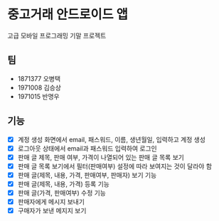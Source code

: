 # 중고거래 안드로이드 앱

고급 모바일 프로그래밍 기말 프로젝트

## 팀

- 1871377 오병택
- 1971008 김승상
- 1971015 반명우

## 기능
- [x] 계정 생성 화면에서 email, 패스워드, 이름, 생년월일, 입력하고 계정 생성
- [x] 로그아웃 상태에서 email과 패스워드 입력하여 로그인
- [x] 판매 글 제목, 판매 여부, 가격이 나열되어 있는 판매 글 목록 보기
- [x] 판매 글 목록 보기에서 필터(판매여부) 설정에 따라 보여지는 것이 달라야 함
- [x] 판매 글(제목, 내용, 가격, 판매여부, 판매자) 보기 기능
- [x] 판매 글(제목, 내용, 가격) 등록 기능
- [x] 판매 글(가격, 판매여부) 수정 기능
- [x] 판매자에게 메시지 보내기
- [x] 구매자가 보낸 메지지 보기
